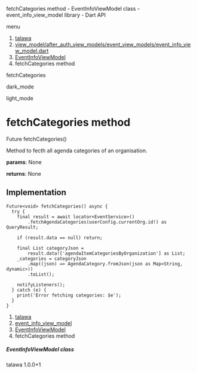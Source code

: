 




fetchCategories method - EventInfoViewModel class - event\_info\_view\_model library - Dart API







menu

1. [talawa](../../index.html)
2. [view\_model/after\_auth\_view\_models/event\_view\_models/event\_info\_view\_model.dart](../../view_model_after_auth_view_models_event_view_models_event_info_view_model/view_model_after_auth_view_models_event_view_models_event_info_view_model-library.html)
3. [EventInfoViewModel](../../view_model_after_auth_view_models_event_view_models_event_info_view_model/EventInfoViewModel-class.html)
4. fetchCategories method

fetchCategories


dark\_mode

light\_mode




# fetchCategories method


Future<void>
fetchCategories()

Method to fecth all agenda categories of an organisation.

**params**:
None

**returns**:
None


## Implementation

```
Future<void> fetchCategories() async {
  try {
    final result = await locator<EventService>()
        .fetchAgendaCategories(userConfig.currentOrg.id!) as QueryResult;

    if (result.data == null) return;

    final List categoryJson =
        result.data!['agendaItemCategoriesByOrganization'] as List;
    _categories = categoryJson
        .map((json) => AgendaCategory.fromJson(json as Map<String, dynamic>))
        .toList();

    notifyListeners();
  } catch (e) {
    print('Error fetching categories: $e');
  }
}
```

 


1. [talawa](../../index.html)
2. [event\_info\_view\_model](../../view_model_after_auth_view_models_event_view_models_event_info_view_model/view_model_after_auth_view_models_event_view_models_event_info_view_model-library.html)
3. [EventInfoViewModel](../../view_model_after_auth_view_models_event_view_models_event_info_view_model/EventInfoViewModel-class.html)
4. fetchCategories method

##### EventInfoViewModel class





talawa
1.0.0+1






